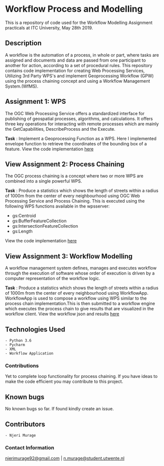 # Workflow Process and Modelling 
This is a repository of code used for the Workflow Modelling Assignment practicals at ITC University, May 28th 2019.

## Description
A workflow is the automation of a process, in whole or part, where tasks are assigned and documents and data are passed from one participant to another for action, according to a set of procedural rules. This repository contains code implementation for creating Web Processing Services, Utilizing 3rd Party WPS's and implement Geoprocessing Workflow (GPW) using the process chaining concept and using a Workflow Management System.(WfMS).

## Assignment 1: WPS
The OGC Web Processing Service offers a standardized interface for publishing of geospatial processes, algorithms, and calculations. It offers three key operations for interacting with remote processes which are mainly the GetCapabilities, DescribeProcess and the Execute.

**Task** : Implement a Geoprocessing Function as a WPS. Here I implemented envelope function to retrieve the coordinates of the bounding box of a feature.
View the code implementation [here](https://github.com/SophiaNM/workflows_assignment/tree/master/assign1_wps)

## View Assignment 2: Process Chaining
The OGC process chaining is a concept where two or more WPS are combined into a single powerful WPS.

**Task** : Produce a statistics which shows the length of streets within a radius of 1000m from the center of every neighbourhood using OGC Web Processing Service and Process Chaining. 
This is executed using the following WPS functions available in the wpsserver:
* gs:Centroid
* gs:BufferFeatureCollection
* gs:IntersectionFeatureCollection
* gs:Length

View the code implementation [here](https://github.com/SophiaNM/workflows_assignment/tree/master/assign2_processchain)


## View Assignment 3: Workflow Modelling
A workflow management system defines, manages and executes workflow through the execution of software whose order of execution is driven by a computer representation of the workflow logic.  

**Task** :  Produce a statistics which shows the length of streets within a radius of 1000m from the center of every neighbourhood using WorkflowApp.
WorkflowApp is used to compose a workflow using WPS similar to the process chain implementation.This is then submitted to a workflow engine which executes the process chain to give results that are visualized in the workflow client.
View the workflow json and results [here](https://github.com/SophiaNM/workflows_assignment/tree/master/assign3_workflowmodel)


## Technologies Used
    - Python 3.6
    - Pycharm
    - XML
    - Workflow Application


### Contributions
Yet to complete loop functionality for process chaining. 
If you have ideas to make the code efficient you may contribute to this project.


## Known bugs
No known bugs so far. If found kindly create an issue.


## Contributors
    - Njeri Murage

### Contact Information
njerimurage92@gmail.com | n.murage@student.utwente.nl
